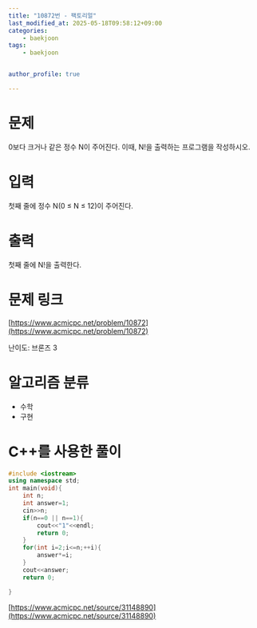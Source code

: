 ```yaml
---
title: "10872번 - 팩토리얼"
last_modified_at: 2025-05-18T09:58:12+09:00
categories:
    - baekjoon
tags:
    - baekjoon


author_profile: true

---
```

# 문제
0보다 크거나 같은 정수 N이 주어진다. 이때, N!을 출력하는 프로그램을 작성하시오.
# 입력
첫째 줄에 정수 N(0 ≤ N ≤ 12)이 주어진다.
# 출력
첫째 줄에 N!을 출력한다.

# 문제 링크
[https://www.acmicpc.net/problem/10872](https://www.acmicpc.net/problem/10872)

난이도: 브론즈 3

# 알고리즘 분류
- 수학
- 구현

# C++를 사용한 풀이

```cpp
#include <iostream>
using namespace std;
int main(void){
    int n;
    int answer=1;
    cin>>n;
    if(n==0 || n==1){
        cout<<"1"<<endl;
        return 0;
    }
    for(int i=2;i<=n;++i){
        answer*=i;
    }
    cout<<answer;
    return 0;

}

```

[https://www.acmicpc.net/source/31148890](https://www.acmicpc.net/source/31148890)
